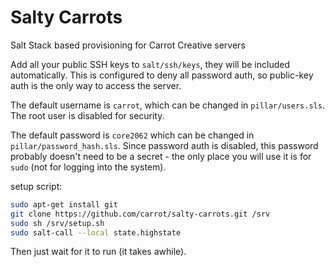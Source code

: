 # Salty Carrots
Salt Stack based provisioning for Carrot Creative servers

Add all your public SSH keys to `salt/ssh/keys`, they will be included
automatically. This is configured to deny all password auth, so public-key
auth is the only way to access the server.

The default username is `carrot`, which can be changed in `pillar/users.sls`.
The root user is disabled for security.

The default password is `core2062` which can be changed in
`pillar/password_hash.sls`. Since password auth is disabled, this password
probably doesn't need to be a secret - the only place you will use it is for
`sudo` (not for logging into the system).

setup script:

```bash
sudo apt-get install git
git clone https://github.com/carrot/salty-carrots.git /srv
sudo sh /srv/setup.sh
sudo salt-call --local state.highstate
```

Then just wait for it to run (it takes awhile).
